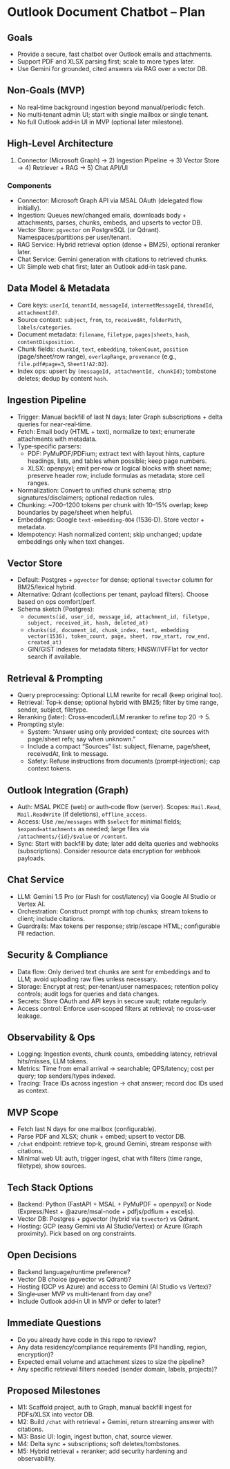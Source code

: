 # Outlook Document Chatbot – Plan

## Goals
- Provide a secure, fast chatbot over Outlook emails and attachments.
- Support PDF and XLSX parsing first; scale to more types later.
- Use Gemini for grounded, cited answers via RAG over a vector DB.

## Non‑Goals (MVP)
- No real‑time background ingestion beyond manual/periodic fetch.
- No multi‑tenant admin UI; start with single mailbox or single tenant.
- No full Outlook add‑in UI in MVP (optional later milestone).

## High‑Level Architecture
1) Connector (Microsoft Graph) → 2) Ingestion Pipeline → 3) Vector Store → 4) Retriever + RAG → 5) Chat API/UI

### Components
- Connector: Microsoft Graph API via MSAL OAuth (delegated flow initially).
- Ingestion: Queues new/changed emails, downloads body + attachments, parses, chunks, embeds, and upserts to vector DB.
- Vector Store: `pgvector` on PostgreSQL (or Qdrant). Namespaces/partitions per user/tenant.
- RAG Service: Hybrid retrieval option (dense + BM25), optional reranker later.
- Chat Service: Gemini generation with citations to retrieved chunks.
- UI: Simple web chat first; later an Outlook add‑in task pane.

## Data Model & Metadata
- Core keys: `userId`, `tenantId`, `messageId`, `internetMessageId`, `threadId`, `attachmentId?`.
- Source context: `subject`, `from`, `to`, `receivedAt`, `folderPath`, `labels/categories`.
- Document metadata: `filename`, `filetype`, `pages|sheets`, `hash`, `contentDisposition`.
- Chunk fields: `chunkId`, `text`, `embedding`, `tokenCount`, `position` (page/sheet/row range), `overlapRange`, `provenance` (e.g., `file.pdf#page=3`, `Sheet1!A2:D2`).
- Index ops: upsert by `(messageId, attachmentId, chunkId)`; tombstone deletes; dedup by content `hash`.

## Ingestion Pipeline
- Trigger: Manual backfill of last N days; later Graph subscriptions + delta queries for near‑real‑time.
- Fetch: Email body (HTML + text), normalize to text; enumerate attachments with metadata.
- Type‑specific parsers:
  - PDF: PyMuPDF/PDFium; extract text with layout hints, capture headings, lists, and tables when possible; keep page numbers.
  - XLSX: openpyxl; emit per‑row or logical blocks with sheet name; preserve header row; include formulas as metadata; store cell ranges.
- Normalization: Convert to unified chunk schema; strip signatures/disclaimers; optional redaction rules.
- Chunking: ~700–1200 tokens per chunk with 10–15% overlap; keep boundaries by page/sheet when helpful.
- Embeddings: Google `text-embedding-004` (1536‑D). Store vector + metadata.
- Idempotency: Hash normalized content; skip unchanged; update embeddings only when text changes.

## Vector Store
- Default: Postgres + `pgvector` for dense; optional `tsvector` column for BM25/lexical hybrid.
- Alternative: Qdrant (collections per tenant, payload filters). Choose based on ops comfort/perf.
- Schema sketch (Postgres):
  - `documents(id, user_id, message_id, attachment_id, filetype, subject, received_at, hash, deleted_at)`
  - `chunks(id, document_id, chunk_index, text, embedding vector(1536), token_count, page, sheet, row_start, row_end, created_at)`
  - GIN/GIST indexes for metadata filters; HNSW/IVFFlat for vector search if available.

## Retrieval & Prompting
- Query preprocessing: Optional LLM rewrite for recall (keep original too).
- Retrieval: Top‑k dense; optional hybrid with BM25; filter by time range, sender, subject, filetype.
- Reranking (later): Cross‑encoder/LLM reranker to refine top 20 → 5.
- Prompting style:
  - System: “Answer using only provided context; cite sources with page/sheet refs; say when unknown.”
  - Include a compact “Sources” list: subject, filename, page/sheet, receivedAt, link to message.
  - Safety: Refuse instructions from documents (prompt‑injection); cap context tokens.

## Outlook Integration (Graph)
- Auth: MSAL PKCE (web) or auth‑code flow (server). Scopes: `Mail.Read`, `Mail.ReadWrite` (if deletions), `offline_access`.
- Access: Use `/me/messages` with `$select` for minimal fields; `$expand=attachments` as needed; large files via `/attachments/{id}/$value` or `/content`.
- Sync: Start with backfill by date; later add delta queries and webhooks (subscriptions). Consider resource data encryption for webhook payloads.

## Chat Service
- LLM: Gemini 1.5 Pro (or Flash for cost/latency) via Google AI Studio or Vertex AI.
- Orchestration: Construct prompt with top chunks; stream tokens to client; include citations.
- Guardrails: Max tokens per response; strip/escape HTML; configurable PII redaction.

## Security & Compliance
- Data flow: Only derived text chunks are sent for embeddings and to LLM; avoid uploading raw files unless necessary.
- Storage: Encrypt at rest; per‑tenant/user namespaces; retention policy controls; audit logs for queries and data changes.
- Secrets: Store OAuth and API keys in secure vault; rotate regularly.
- Access control: Enforce user‑scoped filters at retrieval; no cross‑user leakage.

## Observability & Ops
- Logging: Ingestion events, chunk counts, embedding latency, retrieval hits/misses, LLM tokens.
- Metrics: Time from email arrival → searchable; QPS/latency; cost per query; top senders/types indexed.
- Tracing: Trace IDs across ingestion → chat answer; record doc IDs used as context.

## MVP Scope
- Fetch last N days for one mailbox (configurable).
- Parse PDF and XLSX; chunk + embed; upsert to vector DB.
- `/chat` endpoint: retrieve top‑k, ground Gemini, stream response with citations.
- Minimal web UI: auth, trigger ingest, chat with filters (time range, filetype), show sources.

## Tech Stack Options
- Backend: Python (FastAPI + MSAL + PyMuPDF + openpyxl) or Node (Express/Nest + @azure/msal-node + pdfjs/pdfium + exceljs).
- Vector DB: Postgres + pgvector (hybrid via `tsvector`) vs Qdrant.
- Hosting: GCP (easy Gemini via AI Studio/Vertex) or Azure (Graph proximity). Pick based on org constraints.

## Open Decisions
- Backend language/runtime preference?
- Vector DB choice (pgvector vs Qdrant)?
- Hosting (GCP vs Azure) and access to Gemini (AI Studio vs Vertex)?
- Single‑user MVP vs multi‑tenant from day one?
- Include Outlook add‑in UI in MVP or defer to later?

## Immediate Questions
- Do you already have code in this repo to review?
- Any data residency/compliance requirements (PII handling, region, encryption)?
- Expected email volume and attachment sizes to size the pipeline?
- Any specific retrieval filters needed (sender domain, labels, projects)?

## Proposed Milestones
- M1: Scaffold project, auth to Graph, manual backfill ingest for PDFs/XLSX into vector DB.
- M2: Build `/chat` with retrieval + Gemini, return streaming answer with citations.
- M3: Basic UI: login, ingest button, chat, source viewer.
- M4: Delta sync + subscriptions; soft deletes/tombstones.
- M5: Hybrid retrieval + reranker; add security hardening and observability.

